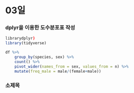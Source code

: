 # 03일

### dplyr을 이용한 도수분포표 작성

```r
librarydplyr)
library(tidyverse)

df %>%
    group_by(species, sex) %>%
    count() %>%
    pivot_wider(names_from = sex, values_from = n) %>%
    mutate(freq_male = male/(female+male))
```

### 소제목

